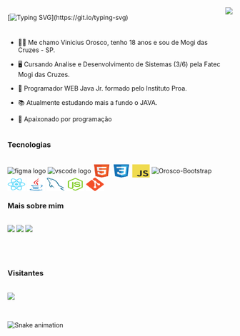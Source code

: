 <img align="right" height="580em" src="https://raw.githubusercontent.com/gist/DevOrosco/3204c49175817eae49c50846a9933bd8/raw/91f5477c153b67e900afd080f4eedc6318a8d662/githubcard.svg"/>

[![Typing SVG](https://readme-typing-svg.herokuapp.com?font=Terminus&weight=200&pause=1000&color=0EC305&background=000000&center=true&multiline=true&width=435&height=40&lines=Hello.+Welcome+to+my+profile!!)](https://git.io/typing-svg)
#

- :technologist: Me chamo Vinicius Orosco, tenho 18 anos e sou de Mogi das Cruzes - SP.

- :desktop_computer: Cursando Analise e Desenvolvimento de Sistemas (3/6) pela Fatec Mogi das Cruzes.

- :person_in_tuxedo: Programador WEB Java Jr. formado pelo Instituto Proa.

- :books: Atualmente estudando mais a fundo o JAVA.

- :gift_heart: Apaixonado por programação
#

### Tecnologias
<div style="display: inline_block" align="left"><br>
  <img align="center"src="https://cdn.jsdelivr.net/gh/devicons/devicon/icons/figma/figma-original.svg" height="30" width="40" alt="figma logo"  />
  <img align="center"src="https://cdn.jsdelivr.net/gh/devicons/devicon/icons/vscode/vscode-original.svg" height="30" width="40" alt="vscode logo"  />
  <img align="center" alt="Orosco-HTML" height="30" width="40" src="https://raw.githubusercontent.com/devicons/devicon/master/icons/html5/html5-original.svg">
  <img align="center" alt="Orosco-CSS" height="30" width="40" src="https://raw.githubusercontent.com/devicons/devicon/master/icons/css3/css3-original.svg">
  <img align="center" alt="Orosco-Js" height="30" width="40" src="https://raw.githubusercontent.com/devicons/devicon/master/icons/javascript/javascript-original.svg">
  <img align="center" alt="Orosco-Bootstrap" height="30" width="40" src="https://raw.githubusercontent.com/jmnote/z-icons/master/svg/bootstrap.svg">
  <img align="center" alt="Orosco-React" height="30" width="40" src="https://raw.githubusercontent.com/devicons/devicon/master/icons/react/react-original.svg">
  <img align="center" alt="Orosco-Java" height="30" width="40" src="https://raw.githubusercontent.com/devicons/devicon/master/icons/java/java-original.svg">
  <img align="center" alt="Orosco-MySQL" height="30" width="40" src="https://raw.githubusercontent.com/devicons/devicon/master/icons/mysql/mysql-original.svg">
  <img align="center" alt="Orosco-Node.js" height="30" width="40" src="https://raw.githubusercontent.com/devicons/devicon/master/icons/nodejs/nodejs-original.svg">
  <img align="center" alt="Orosco-Git/Github" height="30" width="40" src="https://raw.githubusercontent.com/devicons/devicon/master/icons/git/git-original.svg">


### Mais sobre mim   
<div style="display: inline_block"><br>
  <a href="https://www.instagram.com/dev_orosco/" target="_blank"><img src="https://img.shields.io/badge/-Instagram-%23E4405F?style=for-the-badge&logo=instagram&logoColor=white" target="_blank"></a>
  <a href = "mailto:orosco.vinicius@gmail.com"><img src="https://img.shields.io/badge/-Gmail-%23333?style=for-the-badge&logo=gmail&logoColor=white" target="_blank"></a>
  <a href="https://www.linkedin.com/in/viniciusorosco/)" target="_blank"><img src="https://img.shields.io/badge/-LinkedIn-%230077B5?style=for-the-badge&logo=linkedin&logoColor=white" target="_blank"></a> 
  
  <br>
    
#
<br><h3 align="centre"><b>Visitantes</b></h3>  
       <img src="https://komarev.com/ghpvc/?username=DevOrosco&style=plastic&color=C66338" width="180px">
   

<br></div>



</div>
 
  
  ![Snake animation](https://github.com/DevOrosco/DevOrosco/blob/output/github-contribution-grid-snake.svg) 
</div>
